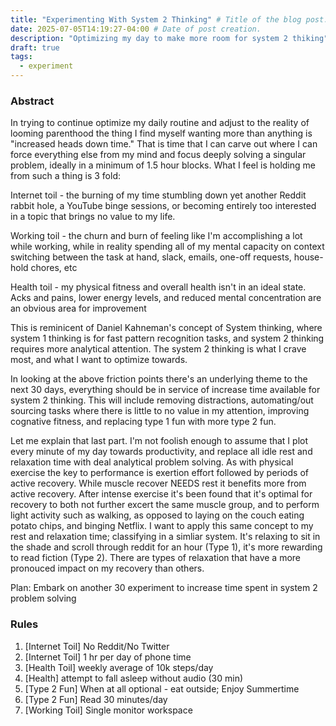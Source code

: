 ```yaml
---
title: "Experimenting With System 2 Thinking" # Title of the blog post.
date: 2025-07-05T14:19:27-04:00 # Date of post creation.
description: "Optimizing my day to make more room for system 2 thiking" # Description used for search engine.
draft: true
tags:
  - experiment
---
```


### Abstract

In trying to continue optimize my daily routine and adjust to the reality of looming parenthood the thing I find myself wanting more than anything is "increased heads down time." That is time that I can carve out where I can force everything else from my mind and focus deeply solving a singular problem, ideally in a minimum of 1.5 hour blocks. What I feel is holding me from such a thing is 3 fold:

Internet toil - the burning of my time stumbling down yet another Reddit rabbit hole, a YouTube binge sessions, or becoming entirely too interested in a topic that brings no value to my life.

Working toil - the churn and burn of feeling like I'm accomplishing a lot while working, while in reality spending all of my mental capacity on context switching between the task at hand, slack, emails, one-off requests, house-hold chores, etc

Health toil - my physical fitness and overall health isn't in an ideal state. Acks and pains, lower energy levels, and reduced mental concentration are an obvious area for improvement

This is reminicent of Daniel Kahneman's concept of System thinking, where system 1 thinking is for fast pattern recognition tasks, and system 2 thinking requires more analytical attention. The system 2 thinking is what I crave most, and what I want to optimize towards. 

In looking at the above friction points there's an underlying theme to the next 30 days, everything should be in service of increase time available for system 2 thinking. This will include removing distractions, automating/out sourcing tasks where there is little to no value in my attention, improving cognative fitness, and replacing type 1 fun with more type 2 fun. 

Let me explain that last part. I'm not foolish enough to assume that I plot every minute of my day towards productivity, and replace all idle rest and relaxation time with deal analytical problem solving. As with physical exercise the key to performance is exertion effort followed by periods of active recovery. While muscle recover NEEDS rest it benefits more from active recovery. After intense exercise it's been found that it's optimal for recovery to both not further excert the same muscle group, and to perform light activity such as walking, as opposed to laying on the couch eating potato chips, and binging Netflix. I want to apply this same concept to my rest and relaxation time; classifying in a simliar system. It's relaxing to sit in the shade and scroll through reddit for an hour (Type 1), it's more rewarding to read fiction (Type 2). There are types of relaxation that have a more pronouced impact on my recovery than others.


Plan: Embark on another 30 experiment to increase time spent in system 2 problem solving

### Rules 

1. [Internet Toil] No Reddit/No Twitter
2. [Internet Toil] 1 hr per day of phone time
3. [Health Toil] weekly average of 10k steps/day
4. [Health] attempt to fall asleep without audio (30 min)
5. [Type 2 Fun] When at all optional - eat outside; Enjoy Summertime
6. [Type 2 Fun] Read 30 minutes/day
7. [Working Toil] Single monitor workspace

